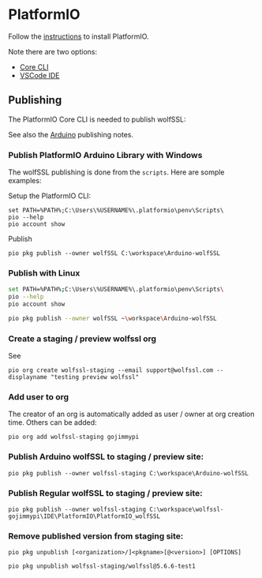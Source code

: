 # PlatformIO

Follow the [instructions](https://docs.platformio.org/en/latest/core/installation/methods/index.html) to install PlatformIO.

Note there are two options:

- [Core CLI](https://docs.platformio.org/en/latest/core/index.html)
- [VSCode IDE](https://docs.platformio.org/en/latest/integration/ide/vscode.html#ide-vscode)


## Publishing

The PlatformIO Core CLI is needed to publish wolfSSL:

See also the [Arduino](../ARDUINO/README.md) publishing notes.


### Publish PlatformIO Arduino Library with Windows

The wolfSSL publishing is done from the `scripts`. Here are somple examples:

Setup the PlatformIO CLI:

```dos
set PATH=%PATH%;C:\Users\%USERNAME%\.platformio\penv\Scripts\
pio --help
pio account show
```

Publish

```dos
pio pkg publish --owner wolfSSL C:\workspace\Arduino-wolfSSL
```

### Publish with Linux

```bash
set PATH=%PATH%;C:\Users\%USERNAME%\.platformio\penv\Scripts\
pio --help
pio account show
```

```bash
pio pkg publish --owner wolfSSL ~\workspace\Arduino-wolfSSL
```

### Create a staging / preview wolfssl org

See 

```
pio org create wolfssl-staging --email support@wolfssl.com --displayname "testing preview wolfssl"
```

### Add user to org

The creator of an org is automatically added as user / owner at org creation time. Others can be added:

```
pio org add wolfssl-staging gojimmypi
```

### Publish Arduino wolfSSL to staging / preview site:

```
pio pkg publish --owner wolfssl-staging C:\workspace\Arduino-wolfSSL
```

### Publish Regular wolfSSL to staging / preview site:

```
pio pkg publish --owner wolfssl-staging C:\workspace\wolfssl-gojimmypi\IDE\PlatformIO\PlatformIO_wolfSSL
```

### Remove published version from staging site:

`pio pkg unpublish [<organization>/]<pkgname>[@<version>] [OPTIONS]`

```
pio pkg unpublish wolfssl-staging/wolfssl@5.6.6-test1
```
